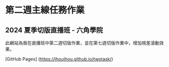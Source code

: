 # 第二週主線任務作業
2024 夏季切版直播班 - 六角學院
---

此網站為我在直播班中第二週切版作業，並在第七週切版作業中，增加視差滾動效果。

[GitHub Pages] (https://jhoujhou.github.io/twotask/)